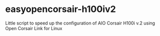 # easyopencorsair-h100iv2
Little script to speed up the configuration of AIO Corsair H100i v.2 using Open Corsair Link for Linux
